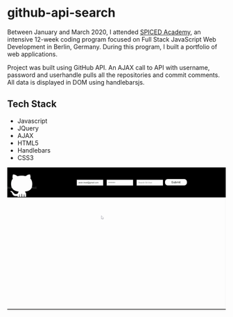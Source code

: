 # github-api-search
Between January and March 2020, I attended <a href="http://www.spiced-academy.com/" target="_blank">SPICED Academy</a>, an intensive 12-week coding program focused on Full Stack JavaScript Web Development in Berlin, Germany. During this program, I built a portfolio of web applications.

Project was built using GitHub API.  An AJAX call to API with username, password and userhandle pulls all the repositories and  commit comments.  All data is displayed in DOM using handlebarsjs. 

## Tech Stack
 * Javascript
 * JQuery
 * AJAX
 * HTML5
 * Handlebars
 * CSS3

![Project Image](https://github.com/imadarai/github-api-search/blob/master/GitHub%20API.gif?raw=true)
